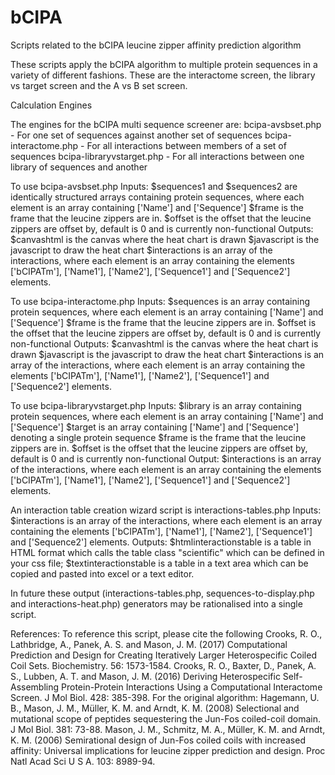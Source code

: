 # bCIPA
Scripts related to the bCIPA leucine zipper affinity prediction algorithm

These scripts apply the bCIPA algorithm to multiple protein sequences in a variety of different fashions. These are the interactome screen, the library vs target screen and the A vs B set screen.

Calculation Engines

The engines for the bCIPA multi sequence screener are:
bcipa-avsbset.php - For one set of sequences against another set of sequences
bcipa-interactome.php - For all interactions between members of a set of sequences
bcipa-libraryvstarget.php - For all interactions between one library of sequences and another

To use bcipa-avsbset.php
Inputs:
$sequences1 and $sequences2 are identically structured arrays containing protein sequences, where each element is an array containing ['Name'] and ['Sequence']
$frame is the frame that the leucine zippers are in.
$offset is the offset that the leucine zippers are offset by, default is 0 and is currently non-functional
Outputs:
$canvashtml is the canvas where the heat chart is drawn
$javascript is the javascript to draw the heat chart
$interactions is an array of the interactions, where each element is an array containing the elements ['bCIPATm'], ['Name1'], ['Name2'], ['Sequence1'] and ['Sequence2'] elements.

To use bcipa-interactome.php
Inputs:
$sequences is an array containing protein sequences, where each element is an array containing ['Name'] and ['Sequence']
$frame is the frame that the leucine zippers are in.
$offset is the offset that the leucine zippers are offset by, default is 0 and is currently non-functional
Outputs:
$canvashtml is the canvas where the heat chart is drawn
$javascript is the javascript to draw the heat chart
$interactions is an array of the interactions, where each element is an array containing the elements ['bCIPATm'], ['Name1'], ['Name2'], ['Sequence1'] and ['Sequence2'] elements.

To use bcipa-libraryvstarget.php
Inputs:
$library is an array containing protein sequences, where each element is an array containing ['Name'] and ['Sequence']
$target is an array containing ['Name'] and ['Sequence'] denoting a single protein sequence
$frame is the frame that the leucine zippers are in.
$offset is the offset that the leucine zippers are offset by, default is 0 and is currently non-functional
Output:
$interactions is an array of the interactions, where each element is an array containing the elements ['bCIPATm'], ['Name1'], ['Name2'], ['Sequence1'] and ['Sequence2'] elements.

An interaction table creation wizard script is interactions-tables.php
Inputs:
$interactions is an array of the interactions, where each element is an array containing the elements ['bCIPATm'], ['Name1'], ['Name2'], ['Sequence1'] and ['Sequence2'] elements.
Outputs:
$htmlinteractionstable is a table in HTML format which calls the table class "scientific" which can be defined in your css file;
$textinteractionstable is a table in a text area which can be copied and pasted into excel or a text editor.

In future these output (interactions-tables.php, sequences-to-display.php and interactions-heat.php) generators may be rationalised into a single script.

References:
To reference this script, please cite the following
Crooks, R. O., Lathbridge, A., Panek, A. S. and Mason, J. M. (2017) Computational Prediction and Design for Creating Iteratively Larger Heterospecific Coiled Coil Sets. Biochemistry. 56: 1573-1584.
Crooks, R. O., Baxter, D., Panek, A. S., Lubben, A. T. and Mason, J. M. (2016) Deriving Heterospecific Self-Assembling Protein-Protein Interactions Using a Computational Interactome Screen. J Mol Biol. 428: 385-398.
For the original algorithm:
Hagemann, U. B., Mason, J. M., Müller, K. M. and Arndt, K. M. (2008) Selectional and mutational scope of peptides sequestering the Jun-Fos coiled-coil domain. J Mol Biol. 381: 73-88.
Mason, J. M., Schmitz, M. A., Müller, K. M. and Arndt, K. M. (2006) Semirational design of Jun-Fos coiled coils with increased affinity: Universal implications for leucine zipper prediction and design. Proc Natl Acad Sci U S A. 103: 8989-94.
